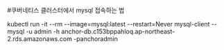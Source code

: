 #쿠버네티스 클러스터에서 mysql 접속하는 법

kubectl run -it --rm --image=mysql:latest --restart=Never mysql-client -- mysql -u admin  -h anchor-db.c153bppahloq.ap-northeast-2.rds.amazonaws.com -panchoradmin 